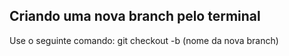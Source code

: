 ## Criando uma nova branch pelo terminal

Use o seguinte comando:
git checkout -b (nome da nova branch)